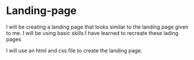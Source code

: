 # Landing-page
I will be creating a landing page that looks similar to the landing page given to me. I will be using basic skills I have learned to recreate these lading pages

I will use an html and css file to create the landing page.
